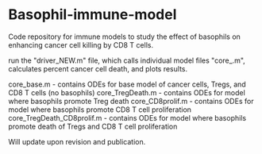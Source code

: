 # Basophil-immune-model
Code repository for immune models to study the effect of basophils on enhancing cancer cell killing by CD8 T cells.

run the "driver_NEW.m" file, which calls individual model files "core_<filename>.m", calculates percent cancer cell death, and plots results.

core_base.m - contains ODEs for base model of cancer cells, Tregs, and CD8 T cells (no basophils)
core_TregDeath.m - contains ODEs for model where basophils promote Treg death
core_CD8prolif.m - contains ODEs for model where basophils promote CD8 T cell proliferation
core_TregDeath_CD8prolif.m - contains ODEs for model where basophils promote death of Tregs and CD8 T cell proliferation

Will update upon revision and publication.

